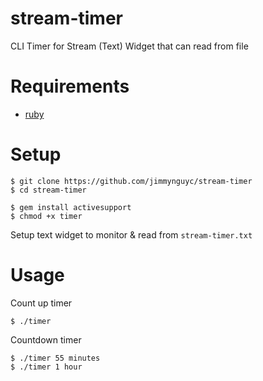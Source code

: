 # stream-timer
CLI Timer for Stream (Text) Widget that can read from file

# Requirements

- [ruby](https://www.ruby-lang.org/en/)

# Setup

```
$ git clone https://github.com/jimmynguyc/stream-timer
$ cd stream-timer

$ gem install activesupport
$ chmod +x timer
```

Setup text widget to monitor & read from `stream-timer.txt`

# Usage

Count up timer

```
$ ./timer
```

Countdown timer
```
$ ./timer 55 minutes
$ ./timer 1 hour
```
